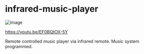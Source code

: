 # infrared-music-player

![image](https://github.com/colmak/infrared-music-player/assets/69098858/4eb221e5-22a0-4b50-9f01-6fca8976e949)

https://youtu.be/EF0BQtOX-5Y

Remote controlled music player via infrared remote. Music system programmed.
